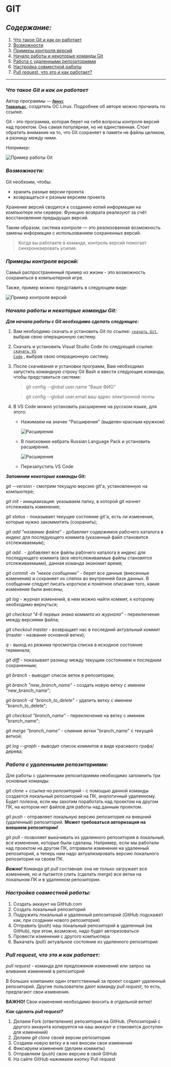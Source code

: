 # **GIT**

## _Содержание:_

1. [Что такое Git и как он работает](#что-такое-git-и-как-он-работает)
2. [Возможности](#возможности)
3. [Примеры контроля версий](#примеры-контроля-версий)
4. [Начало работы и некоторые команды Git](#начало-работы-и-некоторые-команды-git)
5. [Работа с удаленными репозиториями](#работа-с-удаленными-репозиториями)
6. [Настройка совместной работы](#настройка-совместной-работы)
7. [Pull request, что это и как работает?](#pull-request-что-это-и-как-работает)
___

### *__Что такое Git и как он работает__*

Автор программы — **<code>[Линус Торвальдс](https://ru.wikipedia.org/wiki/Торвальдс,_Линус)</code>**, создатель ОС Linux. Подробнее об авторе можно прочиать по ссылке.

Git - это программа, которая берет на себя вопросы контроля версий над проектом. Она самая популярная, но не единственная. Стоит обратить внимание на то, что Git сохраняет в памяти не файлы целиком, а разницу между ними.

*Например:*

![Пример работы Git](example1.png)

### *__Возможности:__*

Git необхоим, чтобы:

* хранить разные версии проекта
* возвращаться к разным версиям проекта

Хранение версий сводится к созданию копий информации на компьютере или сервере. Функцию возврата реализуют за счёт восстановления предыдущих версий.

Таким образом, система контроля — это реализованная возможность замены информации с использованием сохраненных версий.

> Когда вы работаете в команде, контроль версий помогает синхронизировать усилия.

### *__Примеры контроля версий:__*

Самый распространенный пример из жизни - это возможность сохраниться в компьютерной игре.

Также, пример можно представить в следующем виде:

![Пример контроля версий](Example2.jpg)

### *__Начало работы и некоторые команды Git:__*

 *__Для начала работы с Git необходимо сделать следующее:__*

1. Вам необходимо скачать и установить Git по ссылке: <code>[скачать Git](https://git-scm.com/downloads)</code>, выбрав свою операционную систему.
2. Скачать и установить Visual Studio Code по следующей ссылке: <code>[скачать VS Code](https://code.visualstudio.com/download)</code> , выбрав свою операционную систему.
3. После скачивания и установки программ, Вам необходимо запустить командную строку Git Bash и ввести следующие команды, чтобы представиться системе:
    > git config --global user.name "Ваше ФИО"

    > git config --global user.email ваш адрес электронной почты
4. В VS Code можно установить расширение на русском языке, для этого:

    * Нажимаем на значек "Расширения" (выделен красным кружком)


         ![Расширения](Screen1.jpg)

    * В поисковике набрать Russian Language Pack и установить расширение.

        ![Расширения](Screen2.jpg)

    * Перезапустить VS Code


*__Запомним некоторые команды Git:__*

*git --version* - смотрим текущую версию git'a, установленную на компьютере;

*git init* - инициаизация: указываем папку, в которой git начнет отслеживать изменения;

*git status* - показывает текущее состояние git'a, есть ли изменения, которые нужно закоммитить (сохранить);

*git add "название файла"* - добавляет содержимое рабочего каталога в индекс для последующего коммита (указанный файл становится отслеживаемым);

*git add .* - добавляет все файлы рабочего каталога в индекс для последующего коммита (все неотслеживаемые файлы становятся отслеживаемыми), данная команда экономит время;

*git commit -m "некое сообщение"* - берет все данные (внесенные изменения) и сохраняет их слепок во внутренней базе данных. В сообщении следует писать короткое и понятное описание того, какие изменения были внесены;

*git log* - журнал изменений, в нем можно найти коммит, к которому необходимо вернуться;

*git checkout "4-6 первых знака коммита из журнала"* - переключение между версиями файла;

*git checkout master* - возвращает нас в последний актуальный коммит (master - название основной ветки);

*q* - выход из режима просмотра списка в исходное состояние терминала;

*git diff* - показывает разницу между текущим состоянием и последним сохраненным;

*git branch* - выводит список веток в репозитории;

*git branch "new_branch_name"* - создать новую ветку с именем "new_branch_name";

*git branch -d "branch_to_delete"* - удалить ветку с именем "branch_to_delete";

*git checkout "branch_name"* - переключение на ветку с именем "branch_name";

*git merge "branch_name"* - слияние ветки "branch_name" с текущей веткой;

*git log --graph* - выводит список коммитов в виде красивого графа/дерева;

### *__Работа с удаленными репозиториями:__*

Для работы с удаленными репозитариями необходимо запомнить три основные команды:

*git clone + ссылка на репозиторий* - с помощью данной команды создается локальный репозиторий на ПК, аналогичный удаленному. Будет полезна, если мы захотим поработать над проектом на другом ПК, на котором нет файлов для работы над данным проектом.

*git push* - отправляет локальную версию репозитория на внешний (удаленный) репозиторий. **Может требоваться авторизация на внешнем репозитории!**

*git pull* - позволяет выкачивать из удаленного репозитория в локальный, все изменения, которые были сделаны. Например, если мы работали над проектом на другом ПК, отправили изменения на удаленный репозиторий, а теперь нам надо актуализировать версию локального репозитория на своем ПК.

*__Важно!__* Команда *git pull* составная: она не только загружает все изменения, но и пытается слить (сделать merge) все ветки на локальном ПК и в удаленном репозитории.

### *__Настройка совместной работы:__*

1. Создать аккаунт на GitHub.com
2. Создать локальный репозиторий
3. Подружить локальный и удаленный репозиторий (GitHub подскажет как, при создании нового репозитория)
4. Отправить (push) наш локальный репозиторий в удаленный (на GitHub), при этом, возможно, надо будет авторизоваться
5. Провести изменения с другого компьютера
6. Выкачать (pull) актуальное состояние из удаленного репозитория


### *__Pull request, что это и как работает:__*

*pull request* - команда для предложения изменений или запрос на вливание изменений в репозиторий

В больших компаниях один ответственный за проект создает удаленный репозиторий. Другие пользователи дают команду *pull request*, то есть, предлагают свои изменения.

 **ВАЖНО!** Свои изменения необходимо вносить в отдельной ветке!

 *__Как сделать pull request?__*

 1. Делаем Fork (ответвление) репозитория на GitHub. (Репозиторий с другого аккаунта копируется на наш аккаунт и становится доступен для изменений)
 2. Делаем *git clone* своей версии репозитория
 3. Создаем новую ветку и в нее вносим свои изменения
 4. Фиксируем изменения (делаем коммиты)
 5. Отправляем (push) свою версию в свой GitHub
 6. На сайте GitHub нажимаем кнопку Pull request